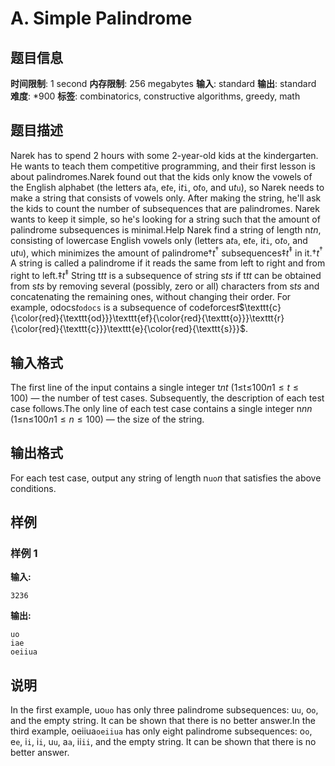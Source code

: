 # A. Simple Palindrome

## 题目信息

**时间限制**: 1 second
**内存限制**: 256 megabytes
**输入**: standard
**输出**: standard
**难度**: *900
**标签**: combinatorics, constructive algorithms, greedy, math

## 题目描述

Narek has to spend 2 hours with some 2-year-old kids at the kindergarten. He wants to teach them competitive programming, and their first lesson is about palindromes.Narek found out that the kids only know the vowels of the English alphabet (the letters a$t$$\mathtt{a}$, e$t$$\mathtt{e}$, i$t$$\mathtt{i}$, o$t$$\mathtt{o}$, and u$t$$\mathtt{u}$), so Narek needs to make a string that consists of vowels only. After making the string, he'll ask the kids to count the number of subsequences that are palindromes. Narek wants to keep it simple, so he's looking for a string such that the amount of palindrome subsequences is minimal.Help Narek find a string of length n$t$$n$, consisting of lowercase English vowels only (letters a$t$$\mathtt{a}$, e$t$$\mathtt{e}$, i$t$$\mathtt{i}$, o$t$$\mathtt{o}$, and u$t$$\mathtt{u}$), which minimizes the amount of palindrome†$t$$^{\dagger}$ subsequences‡$t$$^{\ddagger}$ in it.†$t$$^{\dagger}$ A string is called a palindrome if it reads the same from left to right and from right to left.‡$t$$^{\ddagger}$ String t$t$$t$ is a subsequence of string s$t$$s$ if t$t$$t$ can be obtained from s$t$$s$ by removing several (possibly, zero or all) characters from s$t$$s$ and concatenating the remaining ones, without changing their order. For example, odocs$t$$\mathtt{odocs}$ is a subsequence of codeforces$t$$\texttt{c}{\color{red}{\texttt{od}}}\texttt{ef}{\color{red}{\texttt{o}}}\texttt{r}{\color{red}{\texttt{c}}}\texttt{e}{\color{red}{\texttt{s}}}$.

## 输入格式

The first line of the input contains a single integer t$n$$t$ (1≤t≤100$n$$1 \le t \le 100$) — the number of test cases. Subsequently, the description of each test case follows.The only line of each test case contains a single integer n$n$$n$ (1≤n≤100$n$$1 \le n \le 100$) — the size of the string.

## 输出格式

For each test case, output any string of length n$\texttt{uo}$$n$ that satisfies the above conditions.

## 样例

### 样例 1

**输入:**
```
3236
```

**输出:**
```
uo
iae
oeiiua
```

## 说明

In the first example, uo$\texttt{uo}$ has only three palindrome subsequences: u$\texttt{u}$, o$\texttt{o}$, and the empty string. It can be shown that there is no better answer.In the third example, oeiiua$\texttt{oeiiua}$ has only eight palindrome subsequences: o$\texttt{o}$, e$\texttt{e}$, i$\texttt{i}$, i$\texttt{i}$, u$\texttt{u}$, a$\texttt{a}$, ii$\texttt{ii}$, and the empty string. It can be shown that there is no better answer.
